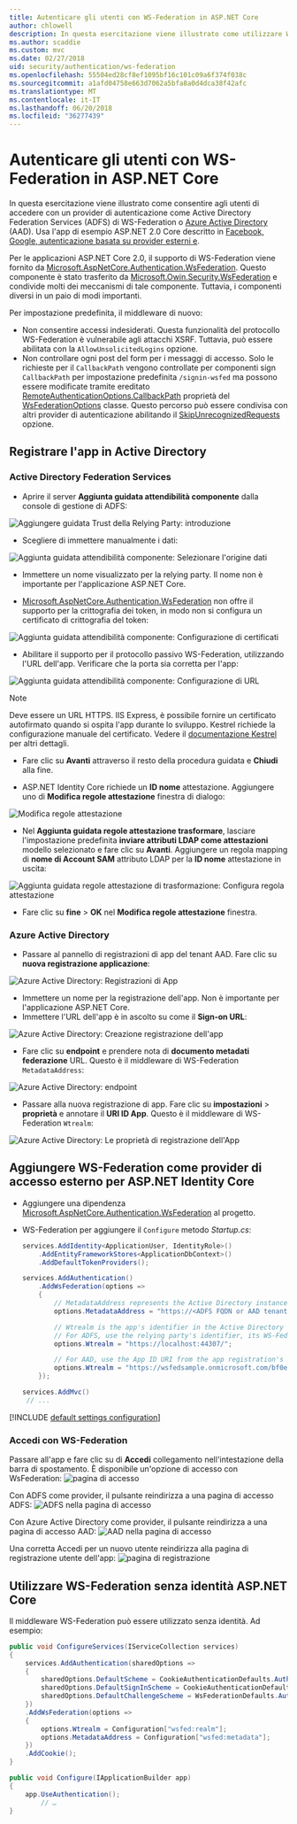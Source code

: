 ```yaml
---
title: Autenticare gli utenti con WS-Federation in ASP.NET Core
author: chlowell
description: In questa esercitazione viene illustrato come utilizzare WS-Federation in un'applicazione ASP.NET Core.
ms.author: scaddie
ms.custom: mvc
ms.date: 02/27/2018
uid: security/authentication/ws-federation
ms.openlocfilehash: 55504ed28cf8ef1095bf16c101c09a6f374f038c
ms.sourcegitcommit: a1afd04758e663d7062a5bfa8a0d4dca38f42afc
ms.translationtype: MT
ms.contentlocale: it-IT
ms.lasthandoff: 06/20/2018
ms.locfileid: "36277439"
---
```

# <a name="authenticate-users-with-ws-federation-in-aspnet-core"></a>Autenticare gli utenti con WS-Federation in ASP.NET Core

In questa esercitazione viene illustrato come consentire agli utenti di accedere con un provider di autenticazione come Active Directory Federation Services (ADFS) di WS-Federation o [Azure Active Directory](/azure/active-directory/) (AAD). Usa l'app di esempio ASP.NET 2.0 Core descritto in [Facebook, Google, autenticazione basata su provider esterni e](xref:security/authentication/social/index).

Per le applicazioni ASP.NET Core 2.0, il supporto di WS-Federation viene fornito da [Microsoft.AspNetCore.Authentication.WsFederation](https://www.nuget.org/packages/Microsoft.AspNetCore.Authentication.WsFederation). Questo componente è stato trasferito da [Microsoft.Owin.Security.WsFederation](https://www.nuget.org/packages/Microsoft.Owin.Security.WsFederation) e condivide molti dei meccanismi di tale componente. Tuttavia, i componenti diversi in un paio di modi importanti.

Per impostazione predefinita, il middleware di nuovo:

* Non consentire accessi indesiderati. Questa funzionalità del protocollo WS-Federation è vulnerabile agli attacchi XSRF. Tuttavia, può essere abilitata con la `AllowUnsolicitedLogins` opzione.
* Non controllare ogni post del form per i messaggi di accesso. Solo le richieste per il `CallbackPath` vengono controllate per componenti sign `CallbackPath` per impostazione predefinita `/signin-wsfed` ma possono essere modificate tramite ereditato [RemoteAuthenticationOptions.CallbackPath](/dotnet/api/microsoft.aspnetcore.authentication.remoteauthenticationoptions.callbackpath) proprietà del [ WsFederationOptions](/dotnet/api/microsoft.aspnetcore.authentication.wsfederation.wsfederationoptions) classe. Questo percorso può essere condivisa con altri provider di autenticazione abilitando il [SkipUnrecognizedRequests](/dotnet/api/microsoft.aspnetcore.authentication.wsfederation.wsfederationoptions.skipunrecognizedrequests) opzione.

## <a name="register-the-app-with-active-directory"></a>Registrare l'app in Active Directory

### <a name="active-directory-federation-services"></a>Active Directory Federation Services

* Aprire il server **Aggiunta guidata attendibilità componente** dalla console di gestione di ADFS:

![Aggiungere guidata Trust della Relying Party: introduzione](ws-federation/_static/AdfsAddTrust.png)

* Scegliere di immettere manualmente i dati:

![Aggiunta guidata attendibilità componente: Selezionare l'origine dati](ws-federation/_static/AdfsSelectDataSource.png)

* Immettere un nome visualizzato per la relying party. Il nome non è importante per l'applicazione ASP.NET Core.

* [Microsoft.AspNetCore.Authentication.WsFederation](https://www.nuget.org/packages/Microsoft.AspNetCore.Authentication.WsFederation) non offre il supporto per la crittografia dei token, in modo non si configura un certificato di crittografia del token:

![Aggiunta guidata attendibilità componente: Configurazione di certificati](ws-federation/_static/AdfsConfigureCert.png)

* Abilitare il supporto per il protocollo passivo WS-Federation, utilizzando l'URL dell'app. Verificare che la porta sia corretta per l'app:

![Aggiunta guidata attendibilità componente: Configurazione di URL](ws-federation/_static/AdfsConfigureUrl.png)

> [!NOTE]
> Deve essere un URL HTTPS. IIS Express, è possibile fornire un certificato autofirmato quando si ospita l'app durante lo sviluppo. Kestrel richiede la configurazione manuale del certificato. Vedere il [documentazione Kestrel](xref:fundamentals/servers/kestrel) per altri dettagli.

* Fare clic su **Avanti** attraverso il resto della procedura guidata e **Chiudi** alla fine.

* ASP.NET Identity Core richiede un **ID nome** attestazione. Aggiungere uno di **Modifica regole attestazione** finestra di dialogo:

![Modifica regole attestazione](ws-federation/_static/EditClaimRules.png)

* Nel **Aggiunta guidata regole attestazione trasformare**, lasciare l'impostazione predefinita **inviare attributi LDAP come attestazioni** modello selezionato e fare clic su **Avanti**. Aggiungere un regola mapping di **nome di Account SAM** attributo LDAP per la **ID nome** attestazione in uscita:

![Aggiunta guidata regole attestazione di trasformazione: Configura regola attestazione](ws-federation/_static/AddTransformClaimRule.png)

* Fare clic su **fine** > **OK** nel **Modifica regole attestazione** finestra.

### <a name="azure-active-directory"></a>Azure Active Directory

* Passare al pannello di registrazioni di app del tenant AAD. Fare clic su **nuova registrazione applicazione**:

![Azure Active Directory: Registrazioni di App](ws-federation/_static/AadNewAppRegistration.png)

* Immettere un nome per la registrazione dell'app. Non è importante per l'applicazione ASP.NET Core.
* Immettere l'URL dell'app è in ascolto su come il **Sign-on URL**:

![Azure Active Directory: Creazione registrazione dell'app](ws-federation/_static/AadCreateAppRegistration.png)

* Fare clic su **endpoint** e prendere nota di **documento metadati federazione** URL. Questo è il middleware di WS-Federation `MetadataAddress`:

![Azure Active Directory: endpoint](ws-federation/_static/AadFederationMetadataDocument.png)

* Passare alla nuova registrazione di app. Fare clic su **impostazioni** > **proprietà** e annotare il **URI ID App**. Questo è il middleware di WS-Federation `Wtrealm`:

![Azure Active Directory: Le proprietà di registrazione dell'App](ws-federation/_static/AadAppIdUri.png)

## <a name="add-ws-federation-as-an-external-login-provider-for-aspnet-core-identity"></a>Aggiungere WS-Federation come provider di accesso esterno per ASP.NET Identity Core

* Aggiungere una dipendenza [Microsoft.AspNetCore.Authentication.WsFederation](https://www.nuget.org/packages/Microsoft.AspNetCore.Authentication.WsFederation) al progetto.
* WS-Federation per aggiungere il `Configure` metodo *Startup.cs*:

    ```csharp
    services.AddIdentity<ApplicationUser, IdentityRole>()
        .AddEntityFrameworkStores<ApplicationDbContext>()
        .AddDefaultTokenProviders();

    services.AddAuthentication()
        .AddWsFederation(options =>
        {
            // MetadataAddress represents the Active Directory instance used to authenticate users.
            options.MetadataAddress = "https://<ADFS FQDN or AAD tenant>/FederationMetadata/2007-06/FederationMetadata.xml";

            // Wtrealm is the app's identifier in the Active Directory instance.
            // For ADFS, use the relying party's identifier, its WS-Federation Passive protocol URL:
            options.Wtrealm = "https://localhost:44307/";

            // For AAD, use the App ID URI from the app registration's Properties blade:
            options.Wtrealm = "https://wsfedsample.onmicrosoft.com/bf0e7e6d-056e-4e37-b9a6-2c36797b9f01";
        });

    services.AddMvc()
     // ...
    ```

[!INCLUDE [default settings configuration](social/includes/default-settings.md)]

### <a name="log-in-with-ws-federation"></a>Accedi con WS-Federation

Passare all'app e fare clic su di **Accedi** collegamento nell'intestazione della barra di spostamento. È disponibile un'opzione di accesso con WsFederation: ![pagina di accesso](ws-federation/_static/WsFederationButton.png)

Con ADFS come provider, il pulsante reindirizza a una pagina di accesso ADFS: ![ADFS nella pagina di accesso](ws-federation/_static/AdfsLoginPage.png)

Con Azure Active Directory come provider, il pulsante reindirizza a una pagina di accesso AAD: ![AAD nella pagina di accesso](ws-federation/_static/AadSignIn.png)

Una corretta Accedi per un nuovo utente reindirizza alla pagina di registrazione utente dell'app: ![pagina di registrazione](ws-federation/_static/Register.png)

## <a name="use-ws-federation-without-aspnet-core-identity"></a>Utilizzare WS-Federation senza identità ASP.NET Core

Il middleware WS-Federation può essere utilizzato senza identità. Ad esempio:

```csharp
public void ConfigureServices(IServiceCollection services)
{
    services.AddAuthentication(sharedOptions =>
    {
        sharedOptions.DefaultScheme = CookieAuthenticationDefaults.AuthenticationScheme;
        sharedOptions.DefaultSignInScheme = CookieAuthenticationDefaults.AuthenticationScheme;
        sharedOptions.DefaultChallengeScheme = WsFederationDefaults.AuthenticationScheme;
    })
    .AddWsFederation(options =>
    {
        options.Wtrealm = Configuration["wsfed:realm"];
        options.MetadataAddress = Configuration["wsfed:metadata"];
    })
    .AddCookie();
}

public void Configure(IApplicationBuilder app)
{
    app.UseAuthentication();
        // …
}
```
